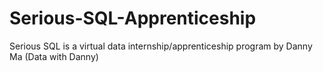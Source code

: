 # Serious-SQL-Apprenticeship
Serious SQL is a virtual data internship/apprenticeship program by Danny Ma (Data with Danny)
